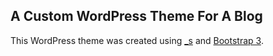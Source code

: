 ## A Custom WordPress Theme For A Blog

This WordPress theme was created using [_s](http://underscores.me/) and [Bootstrap 3](http://getbootstrap.com/).
